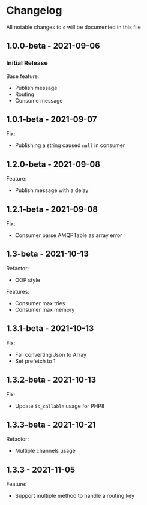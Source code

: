 # Changelog

All notable changes to `q` will be documented in this file

## 1.0.0-beta - 2021-09-06

### Initial Release
Base feature:
- Publish message
- Routing
- Consume message

## 1.0.1-beta - 2021-09-07
Fix:
- Publishing a string caused `null` in consumer

## 1.2.0-beta - 2021-09-08
Feature:
- Publish message with a delay

## 1.2.1-beta - 2021-09-08
Fix:
- Consumer parse AMQPTable as array error

## 1.3-beta - 2021-10-13
Refactor:
- OOP style

Features:
- Consumer max tries
- Consumer max memory

## 1.3.1-beta - 2021-10-13
Fix:
- Fail converting Json to Array
- Set prefetch to 1

## 1.3.2-beta - 2021-10-13
Fix:
- Update `is_callable` usage for PHP8

## 1.3.3-beta - 2021-10-21
Refactor:
- Multiple channels usage

## 1.3.3 - 2021-11-05
Feature:
- Support multiple method to handle a routing key
